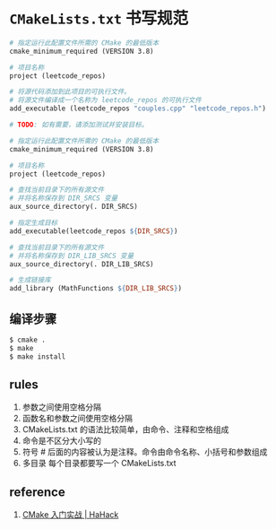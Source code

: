 # `CMakeLists.txt` 书写规范

```makefile
# 指定运行此配置文件所需的 CMake 的最低版本
cmake_minimum_required (VERSION 3.8)

# 项目名称
project (leetcode_repos)

# 将源代码添加到此项目的可执行文件。
# 将源文件编译成一个名称为 leetcode_repos 的可执行文件
add_executable (leetcode_repos "couples.cpp" "leetcode_repos.h")

# TODO: 如有需要，请添加测试并安装目标。
```

```makefile
# 指定运行此配置文件所需的 CMake 的最低版本
cmake_minimum_required (VERSION 3.8)

# 项目名称
project (leetcode_repos)

# 查找当前目录下的所有源文件
# 并将名称保存到 DIR_SRCS 变量
aux_source_directory(. DIR_SRCS)

# 指定生成目标
add_executable(leetcode_repos ${DIR_SRCS})

# 查找当前目录下的所有源文件
# 并将名称保存到 DIR_LIB_SRCS 变量
aux_source_directory(. DIR_LIB_SRCS)

# 生成链接库
add_library (MathFunctions ${DIR_LIB_SRCS})
```

## 编译步骤

```bash
$ cmake .
$ make
$ make install
```

## rules

1. 参数之间使用空格分隔
2. 函数名和参数之间使用空格分隔
3. CMakeLists.txt 的语法比较简单，由命令、注释和空格组成
4. 命令是不区分大小写的
5. 符号 # 后面的内容被认为是注释。命令由命令名称、小括号和参数组成
6. 多目录 每个目录都要写一个 CMakeLists.txt


## reference
1. [CMake 入门实战 | HaHack](https://www.hahack.com/codes/cmake/)